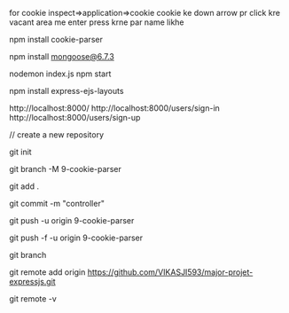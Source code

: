 for cookie inspect=>application=>cookie cookie ke down arrow pr click kre vacant area me enter press krne par name likhe

npm install cookie-parser

npm install mongoose@6.7.3

nodemon index.js
npm start

npm install express-ejs-layouts

http://localhost:8000/
http://localhost:8000/users/sign-in
http://localhost:8000/users/sign-up

// create a new repository 

git init

git branch -M 9-cookie-parser

git add .

git commit -m "controller"

git push -u origin 9-cookie-parser

git push -f -u origin 9-cookie-parser

git branch

git remote add origin https://github.com/VIKASJI593/major-projet-expressjs.git

git remote -v



